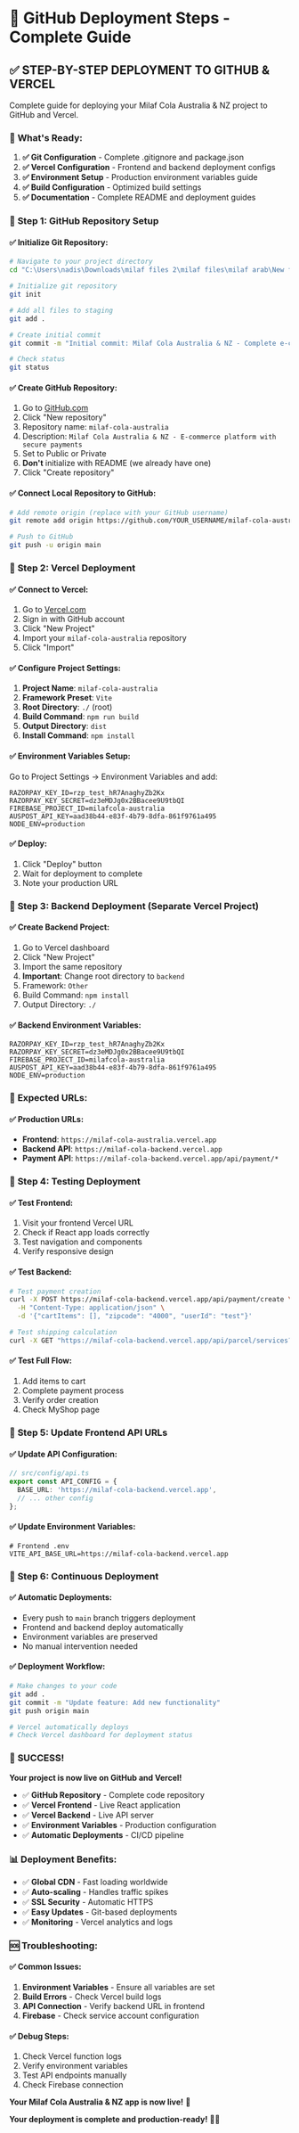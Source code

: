# 🚀 **GitHub Deployment Steps - Complete Guide**

## ✅ **STEP-BY-STEP DEPLOYMENT TO GITHUB & VERCEL**

Complete guide for deploying your Milaf Cola Australia & NZ project to GitHub and Vercel.

### 🎯 **What's Ready:**

1. **✅ Git Configuration** - Complete .gitignore and package.json
2. **✅ Vercel Configuration** - Frontend and backend deployment configs
3. **✅ Environment Setup** - Production environment variables guide
4. **✅ Build Configuration** - Optimized build settings
5. **✅ Documentation** - Complete README and deployment guides

### 🚀 **Step 1: GitHub Repository Setup**

#### **✅ Initialize Git Repository:**
```bash
# Navigate to your project directory
cd "C:\Users\nadis\Downloads\milaf files 2\milaf files\milaf arab\New folder\milaf arabia - Copy"

# Initialize git repository
git init

# Add all files to staging
git add .

# Create initial commit
git commit -m "Initial commit: Milaf Cola Australia & NZ - Complete e-commerce platform with secure payments"

# Check status
git status
```

#### **✅ Create GitHub Repository:**
1. Go to [GitHub.com](https://github.com)
2. Click "New repository"
3. Repository name: `milaf-cola-australia`
4. Description: `Milaf Cola Australia & NZ - E-commerce platform with secure payments`
5. Set to Public or Private
6. **Don't** initialize with README (we already have one)
7. Click "Create repository"

#### **✅ Connect Local Repository to GitHub:**
```bash
# Add remote origin (replace with your GitHub username)
git remote add origin https://github.com/YOUR_USERNAME/milaf-cola-australia.git

# Push to GitHub
git push -u origin main
```

### 🚀 **Step 2: Vercel Deployment**

#### **✅ Connect to Vercel:**
1. Go to [Vercel.com](https://vercel.com)
2. Sign in with GitHub account
3. Click "New Project"
4. Import your `milaf-cola-australia` repository
5. Click "Import"

#### **✅ Configure Project Settings:**
1. **Project Name**: `milaf-cola-australia`
2. **Framework Preset**: `Vite`
3. **Root Directory**: `./` (root)
4. **Build Command**: `npm run build`
5. **Output Directory**: `dist`
6. **Install Command**: `npm install`

#### **✅ Environment Variables Setup:**
Go to Project Settings → Environment Variables and add:

```
RAZORPAY_KEY_ID=rzp_test_hR7AnaghyZb2Kx
RAZORPAY_KEY_SECRET=dz3eMDJg0x2BBacee9U9tbQI
FIREBASE_PROJECT_ID=milafcola-australia
AUSPOST_API_KEY=aad38b44-e83f-4b79-8dfa-861f9761a495
NODE_ENV=production
```

#### **✅ Deploy:**
1. Click "Deploy" button
2. Wait for deployment to complete
3. Note your production URL

### 🚀 **Step 3: Backend Deployment (Separate Vercel Project)**

#### **✅ Create Backend Project:**
1. Go to Vercel dashboard
2. Click "New Project"
3. Import the same repository
4. **Important**: Change root directory to `backend`
5. Framework: `Other`
6. Build Command: `npm install`
7. Output Directory: `./`

#### **✅ Backend Environment Variables:**
```
RAZORPAY_KEY_ID=rzp_test_hR7AnaghyZb2Kx
RAZORPAY_KEY_SECRET=dz3eMDJg0x2BBacee9U9tbQI
FIREBASE_PROJECT_ID=milafcola-australia
AUSPOST_API_KEY=aad38b44-e83f-4b79-8dfa-861f9761a495
NODE_ENV=production
```

### 🎯 **Expected URLs:**

#### **✅ Production URLs:**
- **Frontend**: `https://milaf-cola-australia.vercel.app`
- **Backend API**: `https://milaf-cola-backend.vercel.app`
- **Payment API**: `https://milaf-cola-backend.vercel.app/api/payment/*`

### 🧪 **Step 4: Testing Deployment**

#### **✅ Test Frontend:**
1. Visit your frontend Vercel URL
2. Check if React app loads correctly
3. Test navigation and components
4. Verify responsive design

#### **✅ Test Backend:**
```bash
# Test payment creation
curl -X POST https://milaf-cola-backend.vercel.app/api/payment/create \
  -H "Content-Type: application/json" \
  -d '{"cartItems": [], "zipcode": "4000", "userId": "test"}'

# Test shipping calculation
curl -X GET "https://milaf-cola-backend.vercel.app/api/parcel/services?to_postcode=4000"
```

#### **✅ Test Full Flow:**
1. Add items to cart
2. Complete payment process
3. Verify order creation
4. Check MyShop page

### 🔧 **Step 5: Update Frontend API URLs**

#### **✅ Update API Configuration:**
```typescript
// src/config/api.ts
export const API_CONFIG = {
  BASE_URL: 'https://milaf-cola-backend.vercel.app',
  // ... other config
};
```

#### **✅ Update Environment Variables:**
```env
# Frontend .env
VITE_API_BASE_URL=https://milaf-cola-backend.vercel.app
```

### 🚀 **Step 6: Continuous Deployment**

#### **✅ Automatic Deployments:**
- Every push to `main` branch triggers deployment
- Frontend and backend deploy automatically
- Environment variables are preserved
- No manual intervention needed

#### **✅ Deployment Workflow:**
```bash
# Make changes to your code
git add .
git commit -m "Update feature: Add new functionality"
git push origin main

# Vercel automatically deploys
# Check Vercel dashboard for deployment status
```

### 🎉 **SUCCESS!**

**Your project is now live on GitHub and Vercel!**

- ✅ **GitHub Repository** - Complete code repository
- ✅ **Vercel Frontend** - Live React application
- ✅ **Vercel Backend** - Live API server
- ✅ **Environment Variables** - Production configuration
- ✅ **Automatic Deployments** - CI/CD pipeline

### 📊 **Deployment Benefits:**

- ✅ **Global CDN** - Fast loading worldwide
- ✅ **Auto-scaling** - Handles traffic spikes
- ✅ **SSL Security** - Automatic HTTPS
- ✅ **Easy Updates** - Git-based deployments
- ✅ **Monitoring** - Vercel analytics and logs

### 🆘 **Troubleshooting:**

#### **✅ Common Issues:**
1. **Environment Variables** - Ensure all variables are set
2. **Build Errors** - Check Vercel build logs
3. **API Connection** - Verify backend URL in frontend
4. **Firebase** - Check service account configuration

#### **✅ Debug Steps:**
1. Check Vercel function logs
2. Verify environment variables
3. Test API endpoints manually
4. Check Firebase connection

**Your Milaf Cola Australia & NZ app is now live!** 🎉

**Your deployment is complete and production-ready!** 🚀✨
